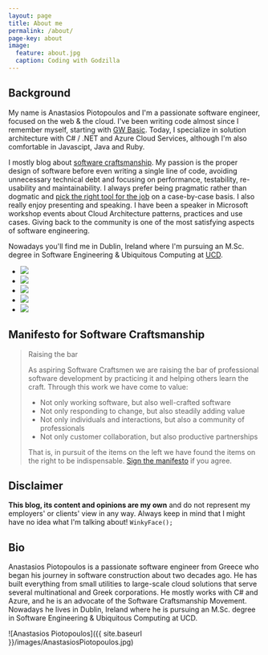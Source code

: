 ```yaml
---
layout: page
title: About me
permalink: /about/
page-key: about
image:
  feature: about.jpg
  caption: Coding with Godzilla
---
```


## Background

My name is Anastasios Piotopoulos and I'm a passionate software engineer, focused on the web & the cloud. I've been writing code almost since I remember myself, starting with [GW Basic](https://en.wikipedia.org/wiki/GW-BASIC). Today, I specialize in solution architecture with C# / .NET and Azure Cloud Services, although I'm also comfortable in Javascipt, Java and Ruby. 

I mostly blog about [software craftsmanship](https://en.wikipedia.org/wiki/Software_craftsmanship). My passion is the proper design of software before even writing a single line of code, avoiding unnecessary technical debt and focusing on performance, testability, re-usability and maintainability. I always prefer being pragmatic rather than dogmatic and [pick the right tool for the job](http://c2.com/cgi/wiki?PickTheRightToolForTheJob) on a case-by-case basis. I also really enjoy presenting and speaking. I have been a speaker in Microsoft workshop events about Cloud Architecture patterns, practices and use cases. Giving back to the community is one of the most satisfying aspects of software engineering. 

Nowadays you'll find me in Dublin, Ireland where I'm pursuing an M.Sc. degree in Software Engineering & Ubiquitous Computing at [UCD](http://www.ucd.ie/).

<ul class="list-inline gallery">
	<li>
		<a href="{{ site.baseurl }}/images/1911702_10203144371437762_1399533886_n.jpg" class="image-popup mfp-with-zoom" title="Presenting at GWAB Athens 2014">
			<img src="{{ site.baseurl }}/images/1911702_10203144371437762_1399533886_n-150x150.jpg" />
		</a>
	</li>
	<li>
		<a href="{{ site.baseurl }}/images/DSCN6650.jpg" class="image-popup mfp-with-zoom" title="Presenting at GWAB Athens 2014">
			<img src="{{ site.baseurl }}/images/DSCN6650-150x150.jpg" />
		</a>
	</li>
	<li>
		<a href="{{ site.baseurl }}/images/20140612_195041.jpg" class="image-popup mfp-with-zoom" title="Presenting at Patterns and Practices for the Cloud Event, Athens 2014">
			<img src="{{ site.baseurl }}/images/20140612_195041-150x150.jpg" />
		</a>
	</li>
	<li>
		<a href="{{ site.baseurl }}/images/10461621_10204160249869197_1374694601253781239_n.jpg" class="image-popup mfp-with-zoom" title="Presenting at Patterns and Practices for the Cloud Event, Athens 2014">
			<img src="{{ site.baseurl }}/images/10461621_10204160249869197_1374694601253781239_n_150x150.png" />
		</a>
	</li>
	<li>
		<a href="{{ site.baseurl }}/images/10359500_10205500520815133_6051871685517638110_n.jpg" class="image-popup mfp-with-zoom" title="Presenting The Lean Startup book review, Dublin 2015">
			<img src="{{ site.baseurl }}/images/10359500_10205500520815133_6051871685517638110_n_150x150.png" />
		</a>
	</li>
</ul>

## Manifesto for Software Craftsmanship
> Raising the bar
> 
> As aspiring Software Craftsmen we are raising the bar of professional software development by practicing it and helping others learn the craft. Through this work we have come to value:
>
> - Not only working software, but also well-crafted software
> - Not only responding to change, but also steadily adding value
> - Not only individuals and interactions, but also a community of professionals
> - Not only customer collaboration, but also productive partnerships
>
> That is, in pursuit of the items on the left we have found the items on the right to be indispensable.
> [Sign the manifesto](http://manifesto.softwarecraftsmanship.org/) if you agree.

## Disclaimer

**This blog, its content and opinions are my own** and do not represent my employers' or clients' view in any way. Always keep in mind that I might have no idea what I'm talking about! `WinkyFace();`

## Bio
Anastasios Piotopoulos is a passionate software engineer from Greece who began his journey in software construction about two decades ago. He has built everything from small utilities to large-scale cloud solutions that serve several multinational and Greek corporations. He mostly works with C# and Azure, and he is an advocate of the Software Craftsmanship Movement. Nowadays he lives in Dublin, Ireland where he is pursuing an M.Sc. degree in Software Engineering & Ubiquitous Computing at UCD.

![Anastasios Piotopoulos]({{ site.baseurl }}/images/AnastasiosPiotopoulos.jpg)